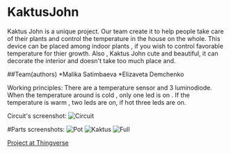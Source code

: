 # KaktusJohn

Kaktus John is a unique project. Our team create it to help people take care of their plants and control the temperature in the house on the whole. This device can be placed among indoor plants , if you wish to control favorable temperature for thier growth. Also , Kaktus John cute and beautiful, it  can decorate the interior and doesn't take too much place and.

##Team(authors)
*Malika Satimbaeva
*Elizaveta Demchenko

Working principles:
 There are a temperature sensor and 3 luminodiode. When the temperature around is cold , only one led is on . If the temperature is warm , two leds are on, if hot three leds are on.
 
Circuit's screenshot:
![Circuit](https://i.imgur.com/bMWkWUj.png)

#Parts screenshots:
![Pot](https://i.imgur.com/eJhENX7.png)
![Kaktus](https://i.imgur.com/SB21e4r.png)
![Full](https://i.imgur.com/1EAvrOl.png)

[Project at Thingverse](https://www.thingiverse.com/thing:4333392)

